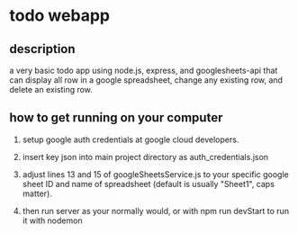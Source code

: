# todo webapp
## description
a very basic todo app using node.js, express, and googlesheets-api that can display all row in a google spreadsheet, change any existing row, and delete an existing row.

## how to get running on your computer

1. setup google auth credentials at google cloud developers.

2. insert key json into main project directory as auth_credentials.json

3. adjust lines 13 and 15 of googleSheetsService.js to your specific google sheet ID and name of spreadsheet (default is usually "Sheet1", caps matter).

4. then run server as your normally would, or with npm run devStart to run it with nodemon
